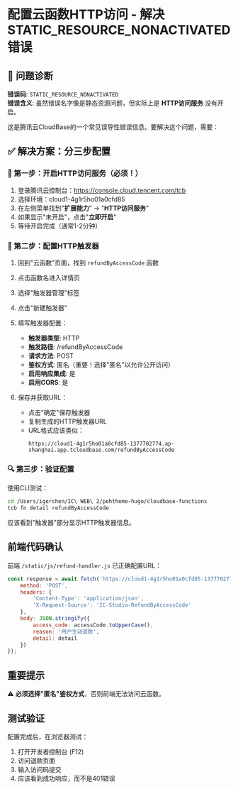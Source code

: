 # 配置云函数HTTP访问 - 解决STATIC_RESOURCE_NONACTIVATED错误

## 🚨 问题诊断

**错误码**: `STATIC_RESOURCE_NONACTIVATED`  
**错误含义**: 虽然错误名字像是静态资源问题，但实际上是 **HTTP访问服务** 没有开启。

这是腾讯云CloudBase的一个常见误导性错误信息。要解决这个问题，需要：

## ✅ 解决方案：分三步配置

### 🔧 第一步：开启HTTP访问服务（必须！）

1. 登录腾讯云控制台：https://console.cloud.tencent.com/tcb
2. 选择环境：cloud1-4g1r5ho01a0cfd85
3. 在左侧菜单找到"**扩展能力**" → "**HTTP访问服务**"
4. 如果显示"未开启"，点击"**立即开启**"
5. 等待开启完成（通常1-2分钟）

### 🚀 第二步：配置HTTP触发器
1. 回到"云函数"页面，找到 `refundByAccessCode` 函数
2. 点击函数名进入详情页
3. 选择"触发器管理"标签
4. 点击"新建触发器"
5. 填写触发器配置：
   - **触发器类型**: HTTP
   - **触发路径**: /refundByAccessCode
   - **请求方法**: POST
   - **鉴权方式**: 匿名（重要！选择"匿名"以允许公开访问）
   - **启用响应集成**: 是
   - **启用CORS**: 是

6. 保存并获取URL：
   - 点击"确定"保存触发器
   - 复制生成的HTTP触发器URL
   - URL格式应该类似：
     ```
     https://cloud1-4g1r5ho01a0cfd85-1377702774.ap-shanghai.app.tcloudbase.com/refundByAccessCode
     ```

### 🔍 第三步：验证配置
使用CLI测试：
```bash
cd /Users/igorchen/IC\ WEB\ 2/pehtheme-hugo/cloudbase-functions
tcb fn detail refundByAccessCode
```

应该看到"触发器"部分显示HTTP触发器信息。

## 前端代码确认
前端 `/static/js/refund-handler.js` 已正确配置URL：
```javascript
const response = await fetch('https://cloud1-4g1r5ho01a0cfd85-1377702774.ap-shanghai.app.tcloudbase.com/refundByAccessCode', {
    method: 'POST',
    headers: {
        'Content-Type': 'application/json',
        'X-Request-Source': 'IC-Studio-RefundByAccessCode'
    },
    body: JSON.stringify({
        access_code: accessCode.toUpperCase(),
        reason: '用户主动退款',
        detail: detail
    })
});
```

## 重要提示
⚠️ **必须选择"匿名"鉴权方式**，否则前端无法访问云函数。

## 测试验证
配置完成后，在浏览器测试：
1. 打开开发者控制台 (F12)
2. 访问退款页面
3. 输入访问码提交
4. 应该看到成功响应，而不是401错误